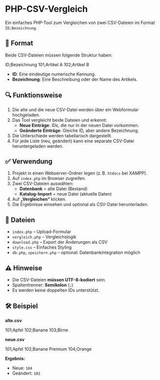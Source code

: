 # PHP-CSV-Vergleich

Ein einfaches PHP-Tool zum Vergleichen von zwei CSV-Dateien im Format `ID;Bezeichnung`.

## 📄 Format

Beide CSV-Dateien müssen folgende Struktur haben:

ID;Bezeichnung
101;Artikel A
102;Artikel B

- **ID**: Eine eindeutige numerische Kennung.
- **Bezeichnung**: Eine Beschreibung oder der Name des Artikels.

## 🔍 Funktionsweise

1. Die alte und die neue CSV-Datei werden über ein Webformular hochgeladen.
2. Das Tool vergleicht beide Dateien und erkennt:
   - **Neue Einträge**: IDs, die nur in der neuen Datei vorkommen.
   - **Geänderte Einträge**: Gleiche ID, aber andere Bezeichnung.
3. Die Unterschiede werden tabellarisch dargestellt.
4. Für jede Liste (neu, geändert) kann eine separate CSV-Datei heruntergeladen werden.

## ✅ Verwendung

1. Projekt in einen Webserver-Ordner legen (z. B. `htdocs` bei XAMPP).
2. Auf `index.php` im Browser zugreifen.
3. Zwei CSV-Dateien auswählen:
   - **Datenbank** = alte Datei (Bestand)
   - **Katalog-Import** = neue Datei (aktuelle Daten)
4. Auf **„Vergleichen“** klicken.
5. Die Ergebnisse einsehen und optional als CSV-Datei herunterladen.

## 📁 Dateien

- `index.php` – Upload-Formular
- `vergleich.php` – Vergleichslogik
- `download.php` – Export der Änderungen als CSV
- `style.css` – Einfaches Styling
- `db.php`, `speichern.php` – optional: Datenbankintegration möglich

## ⚠️ Hinweise

- Die CSV-Dateien **müssen UTF-8-kodiert** sein.
- Spaltentrenner: **Semikolon** (`;`)
- Es werden keine doppelten IDs unterstützt.

## 🛠 Beispiel

**alte.csv**

101;Apfel
102;Banane
103;Birne

**neue.csv**

101;Apfel
102;Banane Premium
104;Orange


**Ergebnis:**
- Neue: `104`
- Geändert: `102`

